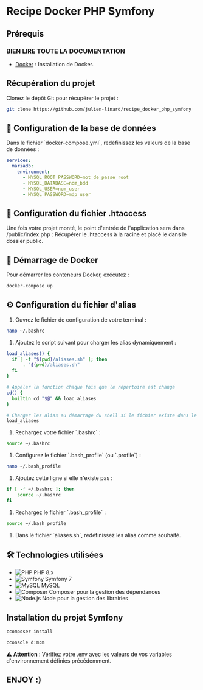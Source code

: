 # Recipe Docker PHP Symfony

## Prérequis

### BIEN LIRE TOUTE LA DOCUMENTATION

- [Docker](https://docs.docker.com/engine/install/) : Installation de Docker.

## Récupération du projet

Clonez le dépôt Git pour récupérer le projet :

```bash
git clone https://github.com/julien-linard/recipe_docker_php_symfony
```

## 🔩 Configuration de la base de données

Dans le fichier \`docker-compose.yml\`, redéfinissez les valeurs de la base de données :

```yml
services:
  mariadb:
    environment:
      - MYSQL_ROOT_PASSWORD=mot_de_passe_root
      - MYSQL_DATABASE=nom_bdd
      - MYSQL_USER=nom_user
      - MYSQL_PASSWORD=mdp_user
```

## 🔩 Configuration du fichier .htaccess

Une fois votre projet monté, le point d'entrée de l'application sera dans /public/index.php :
Récupérer le .htaccess à la racine et placé le dans le dossier public.

## 🚀 Démarrage de Docker

Pour démarrer les conteneurs Docker, exécutez :

```bash
docker-compose up
```

## ⚙️ Configuration du fichier d'alias

1. Ouvrez le fichier de configuration de votre terminal :

```bash
nano ~/.bashrc
```

1. Ajoutez le script suivant pour charger les alias dynamiquement :

```bash
load_aliases() {
  if [ -f "$(pwd)/aliases.sh" ]; then
      . "$(pwd)/aliases.sh"
  fi
}

# Appeler la fonction chaque fois que le répertoire est changé
cd() {
  builtin cd "$@" && load_aliases
}

# Charger les alias au démarrage du shell si le fichier existe dans le répertoire actuel
load_aliases
```

1. Rechargez votre fichier \`.bashrc\` :

```bash
source ~/.bashrc
```

1. Configurez le fichier \`.bash_profile\` (ou \`.profile\`) :

```bash
nano ~/.bash_profile
```

1. Ajoutez cette ligne si elle n'existe pas :

```bash
if [ -f ~/.bashrc ]; then
    source ~/.bashrc
fi
```

1. Rechargez le fichier \`.bash_profile\` :

```bash
source ~/.bash_profile
```

1. Dans le fichier \`aliases.sh\`, redéfinissez les alias comme souhaité.

## 🛠 Technologies utilisées

- ![PHP](https://img.shields.io/badge/PHP-8.x-787CB5?logo=php) PHP 8.x
- ![Symfony](https://img.shields.io/badge/Symfony-7-black?logo=symfony) Symfony 7
- ![MySQL](https://img.shields.io/badge/MySQL-5.7-4479A1?logo=mysql) MySQL
- ![Composer](https://img.shields.io/badge/Composer-2.x-885630?logo=composer) Composer pour la gestion des dépendances
- ![Node.js](https://img.shields.io/badge/Node.js-20.x-339933?logo=node.js) Node pour la gestion des librairies

## Installation du projet Symfony

```bash
ccomposer install
```

```bash
cconsole d:m:m
```

⚠️ **Attention** : Vérifiez votre .env avec les valeurs de vos variables d'environnement définies précédemment.

## ENJOY :)
